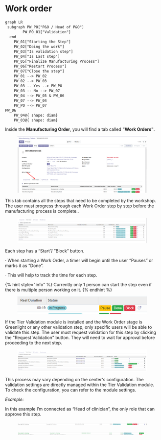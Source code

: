 # Work order



```mermaid
graph LR
 subgraph PW_PO["P&O / Head of P&O"]
        PW_PO_01["Validation"]
  end
    PW_01["Starting the Step"]
    PW_02["Doing the work"]
    PW_03["Is validation step"]
    PW_04["Is Last step"]
    PW_05["Finalize Manufacturing Process"]
    PW_06["Restart Process"]
    PW_07["Close the step"]
    PW_01 --> PW_02
    PW_02 --> PW_03
    PW_03 -- Yes --> PW_PO 
    PW_03 -- No --> PW_07
    PW_04 --> PW_05 & PW_06
    PW_07 --> PW_04
    PW_PO --> PW_07
PW_06
    PW_04@{ shape: diam}
    PW_03@{ shape: diam}
```

Inside the **Manufacturing Order**, you will find a tab called **"Work Orders"**.

<figure><img src="../../.gitbook/assets/image (61).png" alt=""><figcaption></figcaption></figure>

This tab contains all the steps that need to be completed by the workshop. The user must progress through each Work Order step by step before the manufacturing process is complete..

<figure><img src="../../.gitbook/assets/image (63).png" alt=""><figcaption></figcaption></figure>

Each step has a “Start”/ ”Block” button.

·       When starting a Work Order, a timer will begin until the user “Pauses” or marks it as “Done”.

·       This will help to track the time for each step.

{% hint style="info" %}
Currently only 1 person can start the step even if there is multiple person working on it.
{% endhint %}

<figure><img src="../../.gitbook/assets/image (64).png" alt=""><figcaption></figcaption></figure>

If the Tier Validation module is installed and the Work Order stage is Greenlight or any other validation step, only specific users will be able to validate this step. The user must request validation for this step by clicking the "Request Validation" button.  They will need to wait for approval before proceeding to the next step.

<figure><img src="../../.gitbook/assets/image (65).png" alt=""><figcaption></figcaption></figure>

This process may vary depending on the center's configuration. The validation settings are directly managed within the Tier Validation module. To check the configuration, you can refer to the module settings.

_Example:_

In this example I’m connected as “Head of clinician”, the only role that can approve this step.

<figure><img src="../../.gitbook/assets/image (66).png" alt=""><figcaption></figcaption></figure>

<figure><img src="../../.gitbook/assets/image (67).png" alt=""><figcaption></figcaption></figure>

